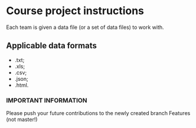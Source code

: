 # Course project instructions
Each team is given a data file (or a set of data files) to work with.
## **Applicable data formats** 
* .txt; 
* .xls; 
* .csv;
* .json;
* .html.

### **IMPORTANT INFORMATION** ### 
Please push your future contributions to the newly created branch Features (not master!)
